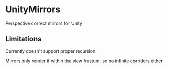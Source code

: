 # UnityMirrors
Perspective correct mirrors for Unity

## Limitations
Currently doesn't support proper recursion. 

Mirrors only render if within the view frustum, so no infinite corridors either.
